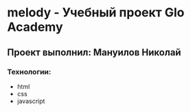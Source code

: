# melody - Учебный проект Glo Academy
## Проект выполнил: Мануилов Николай

###  Технологии:
- html
- css
- javascript
